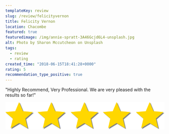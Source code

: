 ```yaml
---
templateKey: review
slug: /review/felicityvernon
title: Felicity Vernon
location: Chacombe
featured: true
featuredimage: /img/annie-spratt-3A46Gcjd6L4-unsplash.jpg
alt: Photo by Sharon Mccutcheon on Unsplash
tags:
  - review
  - rating
created_time: "2018-06-15T18:41:28+0000"
rating: 5
recommendation_type_positive: true
---
```

"Highly Recommend, Very Professional. We are very pleased with the results so far!"


![](./5starrating.png)